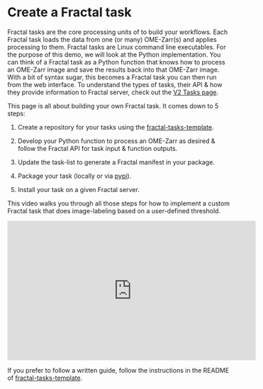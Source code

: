 # Create a Fractal task

Fractal tasks are the core processing units of to build your workflows. Each Fractal task loads the data from one (or many) OME-Zarr(s) and applies processing to them. Fractal tasks are Linux command line executables. For the purpose of this demo, we will look at the Python implementation. You can think of a Fractal task as a Python function that knows how to process an OME-Zarr image and save the results back into that OME-Zarr image. With a bit of syntax sugar, this becomes a Fractal task you can then run from the web interface. To understand the types of tasks, their API & how they provide information to Fractal server, check out the [V2 Tasks page](https://fractal-analytics-platform.github.io/version_2/tasks/). 

This page is all about building your own Fractal task. It comes down to 5 steps:  

1. Create a repository for your tasks using the [fractal-tasks-template](https://github.com/fractal-analytics-platform/fractal-tasks-template).  

2. Develop your Python function to process an OME-Zarr as desired & follow the Fractal API for task input & function outputs.  

3. Update the task-list to generate a Fractal manifest in your package.  

4. Package your task (locally or via [pypi](https://pypi.org/)).  

5. Install your task on a given Fractal server.  


This video walks you through all those steps for how to implement a custom Fractal task that does image-labeling based on a user-defined threshold.


<iframe width="560" height="315" src="https://www.youtube.com/embed/nVYyX8ZkQXc?si=JEj93pf2HiN_zB7y" title="YouTube video player" frameborder="0" allow="accelerometer; autoplay; clipboard-write; encrypted-media; gyroscope; picture-in-picture; web-share" referrerpolicy="strict-origin-when-cross-origin" allowfullscreen></iframe>

<br/>

If you prefer to follow a written guide, follow the instructions in the README of [fractal-tasks-template](https://github.com/fractal-analytics-platform/fractal-tasks-template).
